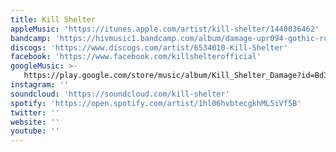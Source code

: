 ```yaml
---
title: Kill Shelter
appleMusic: 'https://itunes.apple.com/artist/kill-shelter/1440036462'
bandcamp: 'https://hivmusic1.bandcamp.com/album/damage-upr094-gothic-rock-darkwave'
discogs: 'https://www.discogs.com/artist/6534010-Kill-Shelter'
facebook: 'https://www.facebook.com/killshelterofficial'
googleMusic: >-
   https://play.google.com/store/music/album/Kill_Shelter_Damage?id=Bd3kf6sbuqvdppgifxsbk6silmq
instagram: ''
soundcloud: 'https://soundcloud.com/kill-shelter'
spotify: 'https://open.spotify.com/artist/1hl06hvbtecgkhML5iVf5B'
twitter: ''
website: ''
youtube: ''
---
```


